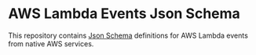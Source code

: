 # AWS Lambda Events Json Schema

This repository contains [Json Schema](https://json-schema.org/) definitions for AWS Lambda events from native AWS services.